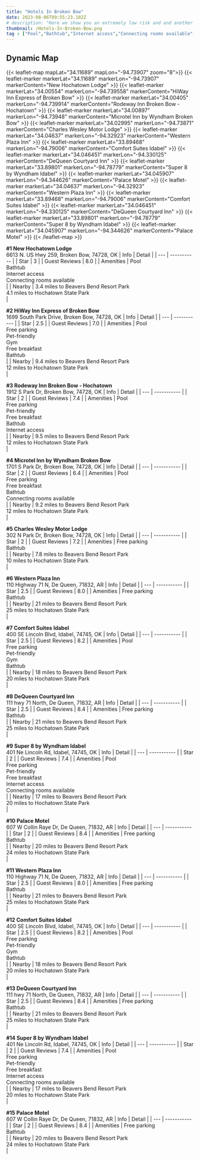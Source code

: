 ```yaml
---
title: "Hotels In Broken Bow"
date: 2023-08-06T09:55:23.102Z
# description: "Here we show you an extremely low risk and and another medium risk approach to earn passive income "
thumbnail: /Hotels-In-Broken-Bow.png
tag : ["Pool","Bathtub","Internet access","Connecting rooms available","Free parking","Pet-friendly","Gym","Free breakfast"]
---
```


## Dynamic Map
{{< leaflet-map  mapLat="34.11689" mapLon="-94.73907" zoom="8">}}
    {{< leaflet-marker markerLat="34.11689" markerLon="-94.73907" markerContent="New Hochatown Lodge" >}}
    {{< leaflet-marker markerLat="34.00554" markerLon="-94.739558" markerContent="HiWay Inn Express of Broken Bow" >}}
    {{< leaflet-marker markerLat="34.00405" markerLon="-94.739914" markerContent="Rodeway Inn Broken Bow - Hochatown" >}}
    {{< leaflet-marker markerLat="34.00897" markerLon="-94.73948" markerContent="Microtel Inn by Wyndham Broken Bow" >}}
    {{< leaflet-marker markerLat="34.02995" markerLon="-94.73871" markerContent="Charles Wesley Motor Lodge" >}}
    {{< leaflet-marker markerLat="34.04637" markerLon="-94.32923" markerContent="Western Plaza Inn" >}}
    {{< leaflet-marker markerLat="33.89468" markerLon="-94.79006" markerContent="Comfort Suites Idabel" >}}
    {{< leaflet-marker markerLat="34.046451" markerLon="-94.330125" markerContent="DeQueen Courtyard Inn" >}}
    {{< leaflet-marker markerLat="33.89801" markerLon="-94.78779" markerContent="Super 8 by Wyndham Idabel" >}}
    {{< leaflet-marker markerLat="34.045907" markerLon="-94.344626" markerContent="Palace Motel" >}}
    {{< leaflet-marker markerLat="34.04637" markerLon="-94.32923" markerContent="Western Plaza Inn" >}}
    {{< leaflet-marker markerLat="33.89468" markerLon="-94.79006" markerContent="Comfort Suites Idabel" >}}
    {{< leaflet-marker markerLat="34.046451" markerLon="-94.330125" markerContent="DeQueen Courtyard Inn" >}}
    {{< leaflet-marker markerLat="33.89801" markerLon="-94.78779" markerContent="Super 8 by Wyndham Idabel" >}}
    {{< leaflet-marker markerLat="34.045907" markerLon="-94.344626" markerContent="Palace Motel" >}}
{{< /leaflet-map >}}


**#1 New Hochatown Lodge**<br>6613 N. US Hwy 259, Broken Bow, 74728, OK
| Info | Detail |
| --- | ----------- |
| Star | 3 |
| Guest Reviews | 8.0 |
| Amenities | Pool<br>Bathtub<br>Internet access<br>Connecting rooms available<br> |
| Nearby | 3.4 miles to Beavers Bend Resort Park<br>4.1 miles to Hochatown State Park<br> |

**#2 HiWay Inn Express of Broken Bow**<br>1699 South Park Drive, Broken Bow, 74728, OK
| Info | Detail |
| --- | ----------- |
| Star | 2.5 |
| Guest Reviews | 7.0 |
| Amenities | Pool<br>Free parking<br>Pet-friendly<br>Gym<br>Free breakfast<br>Bathtub<br> |
| Nearby | 9.4 miles to Beavers Bend Resort Park<br>12 miles to Hochatown State Park<br> |

**#3 Rodeway Inn Broken Bow - Hochatown**<br>1912 S Park Dr, Broken Bow, 74728, OK
| Info | Detail |
| --- | ----------- |
| Star | 2 |
| Guest Reviews | 7.4 |
| Amenities | Pool<br>Free parking<br>Pet-friendly<br>Free breakfast<br>Bathtub<br>Internet access<br> |
| Nearby | 9.5 miles to Beavers Bend Resort Park<br>12 miles to Hochatown State Park<br> |

**#4 Microtel Inn by Wyndham Broken Bow**<br>1701 S Park Dr, Broken Bow, 74728, OK
| Info | Detail |
| --- | ----------- |
| Star | 2 |
| Guest Reviews | 6.4 |
| Amenities | Pool<br>Free parking<br>Free breakfast<br>Bathtub<br>Connecting rooms available<br> |
| Nearby | 9.2 miles to Beavers Bend Resort Park<br>12 miles to Hochatown State Park<br> |

**#5 Charles Wesley Motor Lodge**<br>302 N Park Dr, Broken Bow, 74728, OK
| Info | Detail |
| --- | ----------- |
| Star | 2 |
| Guest Reviews | 7.2 |
| Amenities | Free parking<br>Bathtub<br> |
| Nearby | 7.8 miles to Beavers Bend Resort Park<br>10 miles to Hochatown State Park<br> |

**#6 Western Plaza Inn**<br>110 Highway 71 N, De Queen, 71832, AR
| Info | Detail |
| --- | ----------- |
| Star | 2.5 |
| Guest Reviews | 8.0 |
| Amenities | Free parking<br>Bathtub<br> |
| Nearby | 21 miles to Beavers Bend Resort Park<br>25 miles to Hochatown State Park<br> |

**#7 Comfort Suites Idabel**<br>400 SE Lincoln Blvd, Idabel, 74745, OK
| Info | Detail |
| --- | ----------- |
| Star | 2.5 |
| Guest Reviews | 8.2 |
| Amenities | Pool<br>Free parking<br>Pet-friendly<br>Gym<br>Bathtub<br> |
| Nearby | 18 miles to Beavers Bend Resort Park<br>20 miles to Hochatown State Park<br> |

**#8 DeQueen Courtyard Inn**<br>111 hwy 71 North, De Queen, 71832, AR
| Info | Detail |
| --- | ----------- |
| Star | 2.5 |
| Guest Reviews | 8.4 |
| Amenities | Free parking<br>Bathtub<br> |
| Nearby | 21 miles to Beavers Bend Resort Park<br>25 miles to Hochatown State Park<br> |

**#9 Super 8 by Wyndham Idabel**<br>401 Ne Lincoln Rd, Idabel, 74745, OK
| Info | Detail |
| --- | ----------- |
| Star | 2 |
| Guest Reviews | 7.4 |
| Amenities | Pool<br>Free parking<br>Pet-friendly<br>Free breakfast<br>Internet access<br>Connecting rooms available<br> |
| Nearby | 17 miles to Beavers Bend Resort Park<br>20 miles to Hochatown State Park<br> |

**#10 Palace Motel**<br>607 W Collin Raye Dr, De Queen, 71832, AR
| Info | Detail |
| --- | ----------- |
| Star | 2 |
| Guest Reviews | 8.4 |
| Amenities | Free parking<br>Bathtub<br> |
| Nearby | 20 miles to Beavers Bend Resort Park<br>24 miles to Hochatown State Park<br> |

**#11 Western Plaza Inn**<br>110 Highway 71 N, De Queen, 71832, AR
| Info | Detail |
| --- | ----------- |
| Star | 2.5 |
| Guest Reviews | 8.0 |
| Amenities | Free parking<br>Bathtub<br> |
| Nearby | 21 miles to Beavers Bend Resort Park<br>25 miles to Hochatown State Park<br> |

**#12 Comfort Suites Idabel**<br>400 SE Lincoln Blvd, Idabel, 74745, OK
| Info | Detail |
| --- | ----------- |
| Star | 2.5 |
| Guest Reviews | 8.2 |
| Amenities | Pool<br>Free parking<br>Pet-friendly<br>Gym<br>Bathtub<br> |
| Nearby | 18 miles to Beavers Bend Resort Park<br>20 miles to Hochatown State Park<br> |

**#13 DeQueen Courtyard Inn**<br>111 hwy 71 North, De Queen, 71832, AR
| Info | Detail |
| --- | ----------- |
| Star | 2.5 |
| Guest Reviews | 8.4 |
| Amenities | Free parking<br>Bathtub<br> |
| Nearby | 21 miles to Beavers Bend Resort Park<br>25 miles to Hochatown State Park<br> |

**#14 Super 8 by Wyndham Idabel**<br>401 Ne Lincoln Rd, Idabel, 74745, OK
| Info | Detail |
| --- | ----------- |
| Star | 2 |
| Guest Reviews | 7.4 |
| Amenities | Pool<br>Free parking<br>Pet-friendly<br>Free breakfast<br>Internet access<br>Connecting rooms available<br> |
| Nearby | 17 miles to Beavers Bend Resort Park<br>20 miles to Hochatown State Park<br> |

**#15 Palace Motel**<br>607 W Collin Raye Dr, De Queen, 71832, AR
| Info | Detail |
| --- | ----------- |
| Star | 2 |
| Guest Reviews | 8.4 |
| Amenities | Free parking<br>Bathtub<br> |
| Nearby | 20 miles to Beavers Bend Resort Park<br>24 miles to Hochatown State Park<br> |

